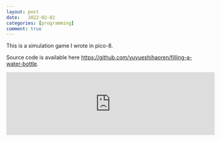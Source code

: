 ```yaml
---
layout: post
date:   2022-02-02
categories: [programming]
comment: true
---
```


This is a simulation game I wrote in pico-8.

Source code is available here https://github.com/yuyueshihaoren/filling-a-water-bottle.

<iframe frameborder="0" src="https://itch.io/embed/1383143" width="552" height="167"><a href="https://yuyueshihaoren.itch.io/filling-a-water-bottle">Filling a Water Bottle by Yue</a></iframe>
